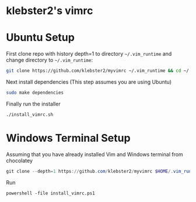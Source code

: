 # klebster2's vimrc

Ubuntu Setup
============

First clone repo with history depth=1 to directory `~/.vim_runtime` and change directory to `~/.vim_runtime`:

```bash
git clone https://github.com/klebster2/myvimrc ~/.vim_runtime && cd ~/.vim_runtime
```

Next install dependencies (This step assumes you are using Ubuntu)

```bash
sudo make dependencies
```

Finally run the installer

``` bash
./install_vimrc.sh
```

Windows Terminal Setup
======================

Assuming that you have already installed Vim and Windows terminal from chocolatey
```powershell
git clone --depth=1 https://github.com/klebster2/myvimrc $HOME/.vim_runtime; cd $HOME/.vim_runtime
```

Run
```
powershell -file install_vimrc.ps1
```


